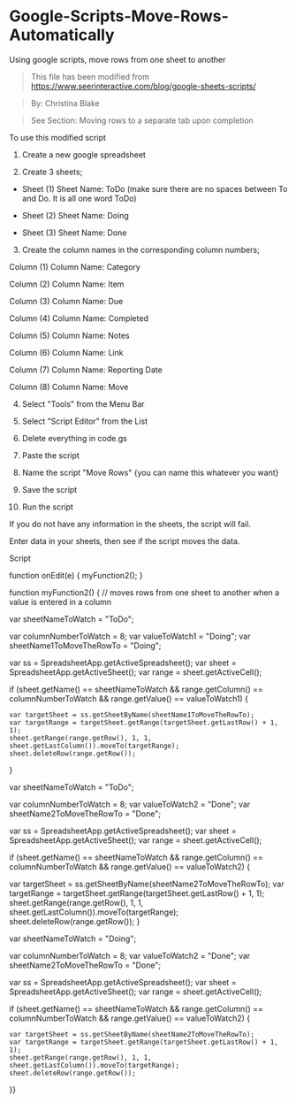 # Google-Scripts-Move-Rows-Automatically
Using google scripts, move rows from one sheet to another

> This file has been modified from https://www.seerinteractive.com/blog/google-sheets-scripts/ 

> By: Christina Blake

> See Section: Moving rows to a separate tab upon completion


To use this modified script

1. Create a new google spreadsheet

2. Create 3 sheets;

- Sheet (1) Sheet Name: ToDo (make sure there are no spaces between To and Do. It is all one word ToDo)
  
- Sheet (2) Sheet Name: Doing
  
-  Sheet (3) Sheet Name: Done
  

3. Create the column names in the corresponding column numbers;

  Column (1) Column Name: Category
  
  Column (2) Column Name: Item
  
  Column (3) Column Name: Due
  
  Column (4) Column Name: Completed
  
  Column (5) Column Name: Notes
  
  Column (6) Column Name: Link
  
  Column (7) Column Name: Reporting Date
  
  Column (8) Column Name: Move
  
  
4. Select "Tools" from the Menu Bar 

5. Select "Script Editor" from the List

6. Delete everything in code.gs

7. Paste the script

8. Name the script "Move Rows" {you can name this whatever you want}

9. Save the script

10. Run the script

If you do not have any information in the sheets, the script will fail.

Enter data in your sheets, then see if the script moves the data.




Script

function onEdit(e) {
  myFunction2();
}


function myFunction2() {
  // moves rows from one sheet to another when a value is entered in a column

  var sheetNameToWatch = "ToDo";

  var columnNumberToWatch = 8;
  var valueToWatch1 = "Doing";
  var sheetName1ToMoveTheRowTo = "Doing";
    
  var ss = SpreadsheetApp.getActiveSpreadsheet();
  var sheet = SpreadsheetApp.getActiveSheet();
  var range = sheet.getActiveCell();
  
  if (sheet.getName() == sheetNameToWatch && range.getColumn() == columnNumberToWatch && range.getValue() == valueToWatch1) {

    var targetSheet = ss.getSheetByName(sheetName1ToMoveTheRowTo);
    var targetRange = targetSheet.getRange(targetSheet.getLastRow() + 1, 1);
    sheet.getRange(range.getRow(), 1, 1, sheet.getLastColumn()).moveTo(targetRange);
    sheet.deleteRow(range.getRow());
  }  
 
  var sheetNameToWatch = "ToDo";

  var columnNumberToWatch = 8;
  var valueToWatch2 = "Done";
  var sheetName2ToMoveTheRowTo = "Done";
    
  var ss = SpreadsheetApp.getActiveSpreadsheet();
  var sheet = SpreadsheetApp.getActiveSheet();
  var range = sheet.getActiveCell();
  
  if (sheet.getName() == sheetNameToWatch && range.getColumn() == columnNumberToWatch && range.getValue() == valueToWatch2) {

  var targetSheet = ss.getSheetByName(sheetName2ToMoveTheRowTo);
  var targetRange = targetSheet.getRange(targetSheet.getLastRow() + 1, 1);
  sheet.getRange(range.getRow(), 1, 1, sheet.getLastColumn()).moveTo(targetRange);
  sheet.deleteRow(range.getRow());
}  
 
  var sheetNameToWatch = "Doing";

  var columnNumberToWatch = 8;
  var valueToWatch2 = "Done";
  var sheetName2ToMoveTheRowTo = "Done";
    
  var ss = SpreadsheetApp.getActiveSpreadsheet();
  var sheet = SpreadsheetApp.getActiveSheet();
  var range = sheet.getActiveCell();
  
  if (sheet.getName() == sheetNameToWatch && range.getColumn() == columnNumberToWatch && range.getValue() == valueToWatch2) {

    var targetSheet = ss.getSheetByName(sheetName2ToMoveTheRowTo);
    var targetRange = targetSheet.getRange(targetSheet.getLastRow() + 1, 1);
    sheet.getRange(range.getRow(), 1, 1, sheet.getLastColumn()).moveTo(targetRange);
    sheet.deleteRow(range.getRow());
  }}

